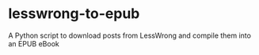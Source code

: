 # lesswrong-to-epub
A Python script to download posts from LessWrong and compile them into an EPUB eBook
